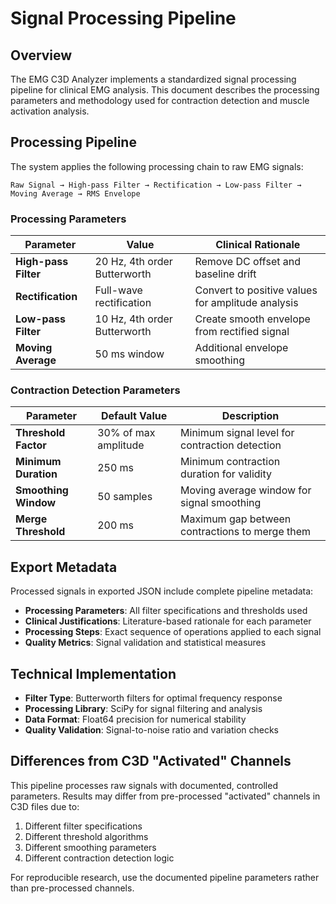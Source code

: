 # Signal Processing Pipeline

## Overview

The EMG C3D Analyzer implements a standardized signal processing pipeline for clinical EMG analysis. This document describes the processing parameters and methodology used for contraction detection and muscle activation analysis.

## Processing Pipeline

The system applies the following processing chain to raw EMG signals:

```
Raw Signal → High-pass Filter → Rectification → Low-pass Filter → Moving Average → RMS Envelope
```

### Processing Parameters

| Parameter | Value | Clinical Rationale |
|-----------|-------|-------------------|
| **High-pass Filter** | 20 Hz, 4th order Butterworth | Remove DC offset and baseline drift |
| **Rectification** | Full-wave rectification | Convert to positive values for amplitude analysis |
| **Low-pass Filter** | 10 Hz, 4th order Butterworth | Create smooth envelope from rectified signal |
| **Moving Average** | 50 ms window | Additional envelope smoothing |

### Contraction Detection Parameters

| Parameter | Default Value | Description |
|-----------|---------------|-------------|
| **Threshold Factor** | 30% of max amplitude | Minimum signal level for contraction detection |
| **Minimum Duration** | 250 ms | Minimum contraction duration for validity |
| **Smoothing Window** | 50 samples | Moving average window for signal smoothing |
| **Merge Threshold** | 200 ms | Maximum gap between contractions to merge them |

## Export Metadata

Processed signals in exported JSON include complete pipeline metadata:

- **Processing Parameters**: All filter specifications and thresholds used
- **Clinical Justifications**: Literature-based rationale for each parameter
- **Processing Steps**: Exact sequence of operations applied to each signal
- **Quality Metrics**: Signal validation and statistical measures

## Technical Implementation

- **Filter Type**: Butterworth filters for optimal frequency response
- **Processing Library**: SciPy for signal filtering and analysis
- **Data Format**: Float64 precision for numerical stability
- **Quality Validation**: Signal-to-noise ratio and variation checks

## Differences from C3D "Activated" Channels

This pipeline processes raw signals with documented, controlled parameters. Results may differ from pre-processed "activated" channels in C3D files due to:

1. Different filter specifications
2. Different threshold algorithms
3. Different smoothing parameters
4. Different contraction detection logic

For reproducible research, use the documented pipeline parameters rather than pre-processed channels.